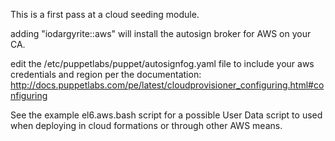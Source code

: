 This is a first pass at a cloud seeding module.

adding "iodargyrite::aws" will install the autosign broker for AWS on your CA.

edit the /etc/puppetlabs/puppet/autosignfog.yaml file to include your aws credentials and region per the documentation: http://docs.puppetlabs.com/pe/latest/cloudprovisioner_configuring.html#configuring

See the example el6.aws.bash script for a possible User Data script to used when deploying in cloud formations or through other AWS means.
